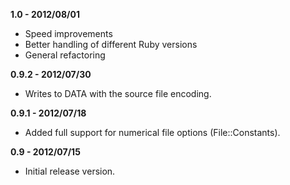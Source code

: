 __1.0 - 2012/08/01__

  * Speed improvements
  * Better handling of different Ruby versions
  * General refactoring

__0.9.2 - 2012/07/30__

  * Writes to DATA with the source file encoding.

__0.9.1 - 2012/07/18__

  * Added full support for numerical file options (File::Constants).

__0.9 - 2012/07/15__

  * Initial release version.
